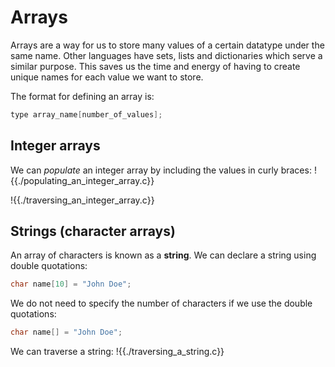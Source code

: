 # Arrays
Arrays are a way for us to store many values of a certain datatype under the same name.
Other languages have sets, lists and dictionaries which serve a similar purpose.
This saves us the time and energy of having to create unique names for each value we want to
store.

The format for defining an array is:
~~~c
type array_name[number_of_values];
~~~

## Integer arrays
We can *populate* an integer array by including the values in curly braces:
!{{./populating_an_integer_array.c}}

!{{./traversing_an_integer_array.c}}

## Strings (character arrays)
An array of characters is known as a **string**. We can declare a string using double quotations:
```c
char name[10] = "John Doe";
```
We do not need to specify the number of characters if we use the double quotations:

```c
char name[] = "John Doe";
```

We can traverse a string:
!{{./traversing_a_string.c}}
